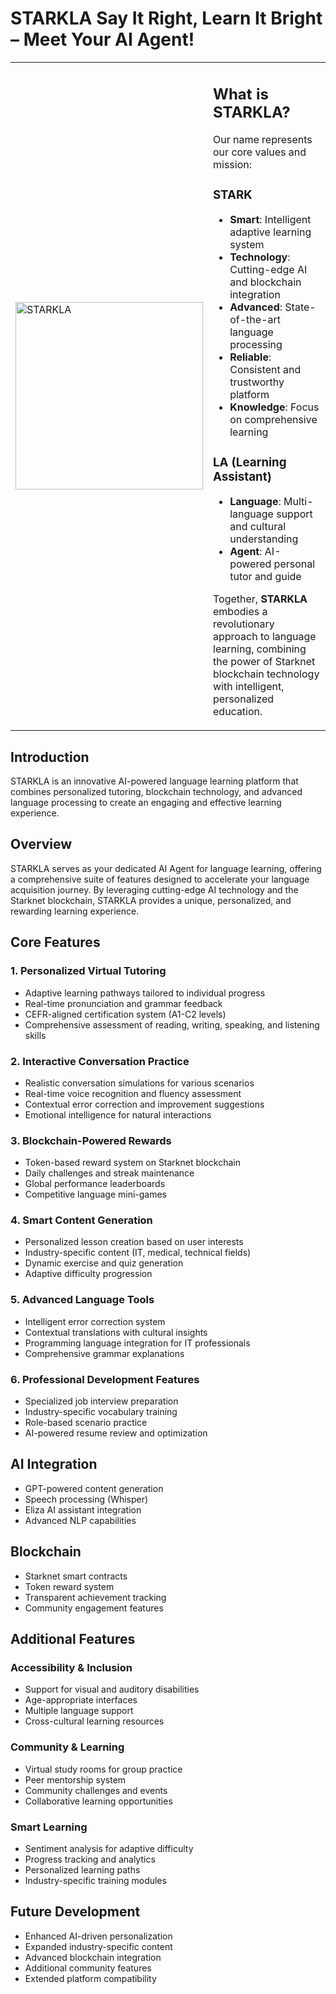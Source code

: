 # STARKLA Say It Right, Learn It Bright – Meet Your AI Agent!

<table>
  <tr>
    <td>
      <img src="https://github.com/STARKLAOrg/Frontend/blob/main/src/assets/photo_2025-01-07_22-19-24.jpg" alt="STARKLA" width="300">
    </td>
    <td>
      <h2>What is STARKLA?</h2>
      <p>Our name represents our core values and mission:</p>
      <h3>STARK</h3>
      <ul>
        <li><strong>Smart</strong>: Intelligent adaptive learning system</li>
        <li><strong>Technology</strong>: Cutting-edge AI and blockchain integration</li>
        <li><strong>Advanced</strong>: State-of-the-art language processing</li>
        <li><strong>Reliable</strong>: Consistent and trustworthy platform</li>
        <li><strong>Knowledge</strong>: Focus on comprehensive learning</li>
      </ul>
      <h3>LA (Learning Assistant)</h3>
      <ul>
        <li><strong>Language</strong>: Multi-language support and cultural understanding</li>
        <li><strong>Agent</strong>: AI-powered personal tutor and guide</li>
      </ul>
      <p>Together, <strong>STARKLA</strong> embodies a revolutionary approach to language learning, combining the power of Starknet blockchain technology with intelligent, personalized education.</p>
    </td>
  </tr>
</table>




## Introduction  
STARKLA is an innovative AI-powered language learning platform that combines personalized tutoring, blockchain technology, and advanced language processing to create an engaging and effective learning experience.

## Overview  
STARKLA serves as your dedicated AI Agent for language learning, offering a comprehensive suite of features designed to accelerate your language acquisition journey. By leveraging cutting-edge AI technology and the Starknet blockchain, STARKLA provides a unique, personalized, and rewarding learning experience.

## Core Features  

### 1. Personalized Virtual Tutoring  
- Adaptive learning pathways tailored to individual progress  
- Real-time pronunciation and grammar feedback  
- CEFR-aligned certification system (A1-C2 levels)  
- Comprehensive assessment of reading, writing, speaking, and listening skills  

### 2. Interactive Conversation Practice  
- Realistic conversation simulations for various scenarios  
- Real-time voice recognition and fluency assessment  
- Contextual error correction and improvement suggestions  
- Emotional intelligence for natural interactions  

### 3. Blockchain-Powered Rewards  
- Token-based reward system on Starknet blockchain  
- Daily challenges and streak maintenance  
- Global performance leaderboards  
- Competitive language mini-games  

### 4. Smart Content Generation  
- Personalized lesson creation based on user interests  
- Industry-specific content (IT, medical, technical fields)  
- Dynamic exercise and quiz generation  
- Adaptive difficulty progression  

### 5. Advanced Language Tools  
- Intelligent error correction system  
- Contextual translations with cultural insights  
- Programming language integration for IT professionals  
- Comprehensive grammar explanations  

### 6. Professional Development Features  
- Specialized job interview preparation  
- Industry-specific vocabulary training  
- Role-based scenario practice  
- AI-powered resume review and optimization  

## AI Integration  
- GPT-powered content generation  
- Speech processing (Whisper)  
- Eliza AI assistant integration  
- Advanced NLP capabilities  

## Blockchain  
- Starknet smart contracts  
- Token reward system  
- Transparent achievement tracking  
- Community engagement features  

## Additional Features  

### Accessibility & Inclusion  
- Support for visual and auditory disabilities  
- Age-appropriate interfaces  
- Multiple language support  
- Cross-cultural learning resources  

### Community & Learning  
- Virtual study rooms for group practice  
- Peer mentorship system  
- Community challenges and events  
- Collaborative learning opportunities  

### Smart Learning  
- Sentiment analysis for adaptive difficulty  
- Progress tracking and analytics  
- Personalized learning paths  
- Industry-specific training modules  

## Future Development  
- Enhanced AI-driven personalization  
- Expanded industry-specific content  
- Advanced blockchain integration  
- Additional community features  
- Extended platform compatibility  

